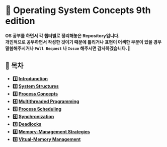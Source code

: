 # :bookmark_tabs: Operating System Concepts 9th edition    

__OS 공부를 하면서 각 챕터별로 정리해놓은 Repository입니다.   
개인적으로 공부하면서 작성한 것이기 때문에 틀리거나 표현이 어색한 부분이 있을 경우 말씀해주시거나 `Pull Request` 나 `Issue` 해주시면 감사하겠습니다.:bow:__   

## :bookmark_tabs: 목차   
  - __:one: [Introdunction](https://github.com/seongbeenkim/CS-Interview/blob/master/OS/Chapter1.%20Introduction.md)__     
  - __:two: [System Structures](https://github.com/seongbeenkim/CS-Interview/blob/master/OS/Chapter2.%20System%20Structures.md)__   
  - __:three: [Process Concepts](https://github.com/seongbeenkim/CS-Interview/tree/master/Network)__     
  - __:four: [Multithreaded Programming](https://github.com/seongbeenkim/CS-Interview/tree/master/Network)__   
  - __:five: [Process Scheduling](https://github.com/seongbeenkim/CS-Interview/tree/master/Network)__   
  - __:six: [Synchronization](https://github.com/seongbeenkim/CS-Interview/tree/master/Network)__   
  - __:seven: [Deadlocks](https://github.com/seongbeenkim/CS-Interview/tree/master/Network)__   
  - __:eight: [Memory-Management Strategies](https://github.com/seongbeenkim/CS-Interview/tree/master/Network)__   
  - __:nine: [Vitual-Memory Management](https://github.com/seongbeenkim/CS-Interview/tree/master/Network)__   
